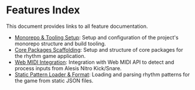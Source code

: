 # Features Index

This document provides links to all feature documentation.

* [Monorepo & Tooling Setup](./monorepo-tooling-setup/monorepo-tooling-setup.index.md): Setup and configuration of the project's monorepo structure and build tooling. 
* [Core Packages Scaffolding](./core-packages-scaffolding/core-packages-scaffolding.index.md): Setup and structure of core packages for the rhythm game application.
* [Web MIDI Integration](./web-midi-integration/web-midi-integration.index.md): Integration with Web MIDI API to detect and process inputs from Alesis Nitro Kick/Snare. 
* [Static Pattern Loader & Format](./static-pattern-loader-format/static-pattern-loader-format.index.md): Loading and parsing rhythm patterns for the game from static JSON files. 